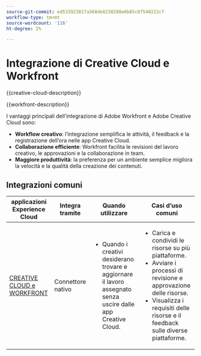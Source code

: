 ```yaml
---
source-git-commit: ed53392381fa568de8230288e6b85c87540222cf
workflow-type: tm+mt
source-wordcount: '116'
ht-degree: 2%

---
```



# Integrazione di Creative Cloud e Workfront

{{creative-cloud-description}}

{{workfront-description}}

I vantaggi principali dell’integrazione di Adobe Workfront e Adobe Creative Cloud sono:

+ **Workflow creativo**: l’integrazione semplifica le attività, il feedback e la registrazione dell’ora nelle app Creative Cloud.
+ **Collaborazione efficiente**: Workfront facilita le revisioni del lavoro creativo, le approvazioni e la collaborazione in team.
+ **Maggiore produttività**: la preferenza per un ambiente semplice migliora la velocità e la qualità della creazione dei contenuti.

## Integrazioni comuni

<table>
    <thead>
        <tr>
            <th>applicazioni Experience Cloud</th>
            <th>Integra tramite</th>
            <th>Quando utilizzare</th>
            <th>Casi d’uso comuni</th>
        </tr>
    </thead>
    <tbody>
        <tr>
            <td><a href="https://experienceleague.adobe.com/docs/workfront-learn/tutorials-workfront/integrations/adobe-creative-cloud/use-adobe-workfront-extensions-for-creative-cloud.html" target="_blank" rel="noreferrer">CREATIVE CLOUD e WORKFRONT</a></td>
            <td>Connettore nativo</td>
            <td>
                <ul>
                    <li>Quando i creativi desiderano trovare e aggiornare il lavoro assegnato senza uscire dalle app Creative Cloud.</li>
                </ul>
            </td>
            <td>
              <ul>
                <li>Carica e condividi le risorse su più piattaforme.</li>
                <li>Avviare i processi di revisione e approvazione delle risorse.</li>
                <li>Visualizza i requisiti delle risorse e il feedback sulle diverse piattaforme.</li>  
              </ul>
            </td>
        </tr>       
    </tbody>          
</table>
